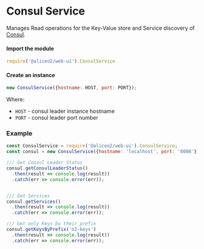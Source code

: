 # Consul Service
Manages Read operations for the Key-Value store and Service discovery of [Consul](https://www.consul.io/). 

#### Import the module
```js
require('@aliceo2/web-ui').ConsulService
```

#### Create an instance
```js
new ConsulService({hostname: HOST, port: PORT});
```

Where:
 - `HOST` - consul leader instance hostname
 - `PORT` - consul leader port number

### Example

```js
const ConsulService = require('@aliceo2/web-ui').ConsulService;
const consul = new ConsulService({hostname: 'localhost', port: '8080'});

/// Get Consul Leader Status
consul.getConsulLeaderStatus()
  .then(result => console.log(result))
  .catch(err => console.error(err));


/// Get Services
consul.getServices()
  .then(result => console.log(result))
  .catch(err => console.error(err));

/// Get only Keys by their prefix
consul.getKeysByPrefix('o2-keys')
  .then(result => console.log(result))
  .catch(err => console.error(err));
```
